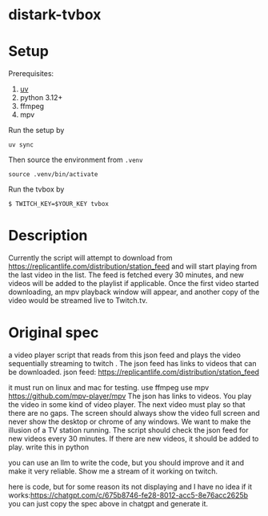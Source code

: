 # distark-tvbox

# Setup

Prerequisites:
1. [uv](https://github.com/astral-sh/uv)
2. python 3.12+
3. ffmpeg
4. mpv

Run the setup by
```
uv sync
```
Then source the environment from `.venv`
```
source .venv/bin/activate
```
Run the tvbox by
```
$ TWITCH_KEY=$YOUR_KEY tvbox
```

# Description

Currently the script will attempt to download from https://replicantlife.com/distribution/station_feed and will start playing from the last video in the list. The feed is fetched every 30 minutes, and new videos will be added to the playlist if applicable. Once the first video started downloading, an mpv playback window will appear, and another copy of the video would be streamed live to Twitch.tv.

# Original spec

a video player script that reads from this json feed and plays the video sequentially  streaming to twitch . The json feed has links to videos that can be downloaded.
json feed: https://replicantlife.com/distribution/station_feed

 it must run on linux and mac for testing.
 use ffmpeg
use mpv https://github.com/mpv-player/mpv
The json has links to videos. You play the video in some kind of video player. The next video must play so that there are no gaps.
The screen should always show the video full screen and never show the desktop or chrome of any windows. We want to make the illusion of a TV station running.
The script should check the json feed for new videos every 30 minutes. If there are new videos, it should be added to play.
write this in python

you can use an llm to write the code, but you should improve and it and make it very reliable.
Show me a stream of it working on twitch.

here is code, but for some reason its not displaying and I have no idea if it works:https://chatgpt.com/c/675b8746-fe28-8012-acc5-8e76acc2625b
you can just copy the spec above in chatgpt and generate it.